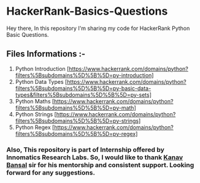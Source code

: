 # HackerRank-Basics-Questions
Hey there, In this repository I'm sharing my code for HackerRank Python Basic Questions. 

## Files Informations :- 
1. Python Introduction [https://www.hackerrank.com/domains/python?filters%5Bsubdomains%5D%5B%5D=py-introduction]
2. Python Data Types [https://www.hackerrank.com/domains/python?filters%5Bsubdomains%5D%5B%5D=py-basic-data-types&filters%5Bsubdomains%5D%5B%5D=py-sets]
3. Python Maths [https://www.hackerrank.com/domains/python?filters%5Bsubdomains%5D%5B%5D=py-math]
4. Python Strings [https://www.hackerrank.com/domains/python?filters%5Bsubdomains%5D%5B%5D=py-strings]
5. Python Regex [https://www.hackerrank.com/domains/python?filters%5Bsubdomains%5D%5B%5D=py-regex]

### Also, This repository is part of Internship offered by Innomatics Research Labs. So, I would like to thank [Kanav Bansal](https://github.com/bansalkanav) sir for his mentorship and consistent support. Looking forward for any suggestions. 
